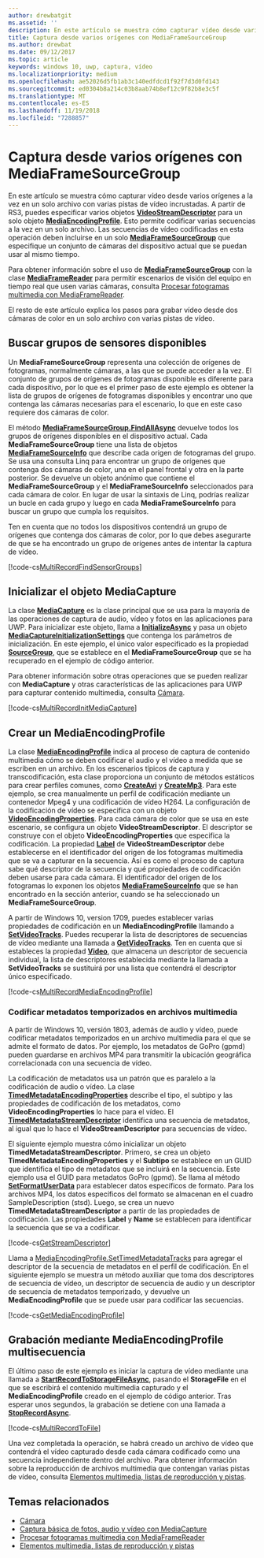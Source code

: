 ```yaml
---
author: drewbatgit
ms.assetid: ''
description: En este artículo se muestra cómo capturar vídeo desde varios orígenes a la vez en un solo archivo con varias pistas de vídeo incrustadas.
title: Captura desde varios orígenes con MediaFrameSourceGroup
ms.author: drewbat
ms.date: 09/12/2017
ms.topic: article
keywords: windows 10, uwp, captura, vídeo
ms.localizationpriority: medium
ms.openlocfilehash: ae52026d5fb1ab3c140edfdcd1f92f7d3d0fd143
ms.sourcegitcommit: ed0304b8a214c03b8aab74b8ef12c9f82b8e3c5f
ms.translationtype: MT
ms.contentlocale: es-ES
ms.lasthandoff: 11/19/2018
ms.locfileid: "7288857"
---
```

# <a name="capture-from-multiple-sources-using-mediaframesourcegroup"></a>Captura desde varios orígenes con MediaFrameSourceGroup

En este artículo se muestra cómo capturar vídeo desde varios orígenes a la vez en un solo archivo con varias pistas de vídeo incrustadas. A partir de RS3, puedes especificar varios objetos **[VideoStreamDescriptor](https://docs.microsoft.com/uwp/api/windows.media.core.videostreamdescriptor)** para un solo objeto **[MediaEncodingProfile](https://docs.microsoft.com/uwp/api/windows.media.mediaproperties.mediaencodingprofile)**. Esto permite codificar varias secuencias a la vez en un solo archivo. Las secuencias de vídeo codificadas en esta operación deben incluirse en un solo **[MediaFrameSourceGroup](https://docs.microsoft.com/uwp/api/windows.media.capture.frames.mediaframesourcegroup)** que especifique un conjunto de cámaras del dispositivo actual que se puedan usar al mismo tiempo. 

Para obtener información sobre el uso de **[MediaFrameSourceGroup](https://docs.microsoft.com/uwp/api/windows.media.capture.frames.mediaframesourcegroup)** con la clase **[MediaFrameReader](https://docs.microsoft.com/uwp/api/windows.media.capture.frames.mediaframereader)** para permitir escenarios de visión del equipo en tiempo real que usen varias cámaras, consulta [Procesar fotogramas multimedia con MediaFrameReader](process-media-frames-with-mediaframereader.md).

El resto de este artículo explica los pasos para grabar vídeo desde dos cámaras de color en un solo archivo con varias pistas de vídeo.

## <a name="find-available-sensor-groups"></a>Buscar grupos de sensores disponibles
Un **MediaFrameSourceGroup** representa una colección de orígenes de fotogramas, normalmente cámaras, a las que se puede acceder a la vez. El conjunto de grupos de orígenes de fotogramas disponible es diferente para cada dispositivo, por lo que es el primer paso de este ejemplo es obtener la lista de grupos de orígenes de fotogramas disponibles y encontrar uno que contenga las cámaras necesarias para el escenario, lo que en este caso requiere dos cámaras de color.

El método **[MediaFrameSourceGroup.FindAllAsync](https://docs.microsoft.com/uwp/api/windows.media.capture.frames.mediaframesourcegroup.FindAllAsync)** devuelve todos los grupos de orígenes disponibles en el dispositivo actual. Cada **MediaFrameSourceGroup** tiene una lista de objetos **[MediaFrameSourceInfo](https://docs.microsoft.com/uwp/api/windows.media.capture.frames.mediaframesourceinfo)** que describe cada origen de fotogramas del grupo. Se usa una consulta Linq para encontrar un grupo de orígenes que contenga dos cámaras de color, una en el panel frontal y otra en la parte posterior. Se devuelve un objeto anónimo que contiene el **MediaFrameSourceGroup** y el **MediaFrameSourceInfo** seleccionados para cada cámara de color. En lugar de usar la sintaxis de Linq, podrías realizar un bucle en cada grupo y luego en cada **MediaFrameSourceInfo** para buscar un grupo que cumpla los requisitos.

Ten en cuenta que no todos los dispositivos contendrá un grupo de orígenes que contenga dos cámaras de color, por lo que debes asegurarte de que se ha encontrado un grupo de orígenes antes de intentar la captura de vídeo.

[!code-cs[MultiRecordFindSensorGroups](./code/SimpleCameraPreview_Win10/cs/MainPage.MultiRecord.xaml.cs#SnippetMultiRecordFindSensorGroups)]

## <a name="initialize-the-mediacapture-object"></a>Inicializar el objeto MediaCapture
La clase **[MediaCapture](https://docs.microsoft.com/uwp/api/windows.media.capture.mediacapture)** es la clase principal que se usa para la mayoría de las operaciones de captura de audio, vídeo y fotos en las aplicaciones para UWP. Para inicializar este objeto, llama a **[InitializeAsync](https://docs.microsoft.com/uwp/api/windows.media.capture.mediacapture.InitializeAsync)** y pasa un objeto **[MediaCaptureInitializationSettings](https://docs.microsoft.com/uwp/api/windows.media.capture.mediacaptureinitializationsettings)** que contenga los parámetros de inicialización. En este ejemplo, el único valor especificado es la propiedad **[SourceGroup](https://docs.microsoft.com/uwp/api/windows.media.capture.mediacaptureinitializationsettings.SourceGroup)**, que se establece en el **MediaFrameSourceGroup** que se ha recuperado en el ejemplo de código anterior.

Para obtener información sobre otras operaciones que se pueden realizar con **MediaCapture** y otras características de las aplicaciones para UWP para capturar contenido multimedia, consulta [Cámara](camera.md).

[!code-cs[MultiRecordInitMediaCapture](./code/SimpleCameraPreview_Win10/cs/MainPage.MultiRecord.xaml.cs#SnippetMultiRecordInitMediaCapture)]

## <a name="create-a-mediaencodingprofile"></a>Crear un MediaEncodingProfile
La clase **[MediaEncodingProfile](https://docs.microsoft.com/uwp/api/windows.media.mediaproperties.mediaencodingprofile)** indica al proceso de captura de contenido multimedia cómo se deben codificar el audio y el vídeo a medida que se escriben en un archivo. En los escenarios típicos de captura y transcodificación, esta clase proporciona un conjunto de métodos estáticos para crear perfiles comunes, como **[CreateAvi](https://docs.microsoft.com/uwp/api/windows.media.mediaproperties.mediaencodingprofile.createavi)** y **[CreateMp3](https://docs.microsoft.com/uwp/api/windows.media.mediaproperties.mediaencodingprofile.createmp3)**. Para este ejemplo, se crea manualmente un perfil de codificación mediante un contenedor Mpeg4 y una codificación de vídeo H264. La configuración de la codificación de vídeo se especifica con un objeto **[VideoEncodingProperties](https://docs.microsoft.com/uwp/api/windows.media.mediaproperties.videoencodingproperties)**. Para cada cámara de color que se usa en este escenario, se configura un objeto **VideoStreamDescriptor**. El descriptor se construye con el objeto **VideoEncodingProperties** que especifica la codificación. La propiedad **[Label](https://docs.microsoft.com/uwp/api/windows.media.core.videostreamdescriptor.Label)** de **VideoStreamDescriptor** debe establecerse en el identificador del origen de los fotogramas multimedia que se va a capturar en la secuencia. Así es como el proceso de captura sabe qué descriptor de la secuencia y qué propiedades de codificación deben usarse para cada cámara. El identificador del origen de los fotogramas lo exponen los objetos **[MediaFrameSourceInfo](https://docs.microsoft.com/uwp/api/windows.media.capture.frames.mediaframesourceinfo)** que se han encontrado en la sección anterior, cuando se ha seleccionado un **MediaFrameSourceGroup**.


A partir de Windows 10, version 1709, puedes establecer varias propiedades de codificación en un **MediaEncodingProfile** llamando a **[SetVideoTracks](https://docs.microsoft.com/uwp/api/windows.media.mediaproperties.mediaencodingprofile.setvideotracks)**. Puedes recuperar la lista de descriptores de secuencias de vídeo mediante una llamada a **[GetVideoTracks](https://docs.microsoft.com/uwp/api/windows.media.mediaproperties.mediaencodingprofile.GetVideoTracks)**. Ten en cuenta que si estableces la propiedad **[Video](https://docs.microsoft.com/uwp/api/windows.media.mediaproperties.mediaencodingprofile.Video)**, que almacena un descriptor de secuencia individual, la lista de descriptores establecida mediante la llamada a **SetVideoTracks** se sustituirá por una lista que contendrá el descriptor único especificado.


[!code-cs[MultiRecordMediaEncodingProfile](./code/SimpleCameraPreview_Win10/cs/MainPage.MultiRecord.xaml.cs#SnippetMultiRecordMediaEncodingProfile)]

### <a name="encode-timed-metadata-in-media-files"></a>Codificar metadatos temporizados en archivos multimedia

A partir de Windows 10, versión 1803, además de audio y vídeo, puede codificar metadatos temporizados en un archivo multimedia para el que se admite el formato de datos. Por ejemplo, los metadatos de GoPro (gpmd) pueden guardarse en archivos MP4 para transmitir la ubicación geográfica correlacionada con una secuencia de vídeo. 

La codificación de metadatos usa un patrón que es paralelo a la codificación de audio o vídeo. La clase [**TimedMetadataEncodingProperties**](https://docs.microsoft.com/uwp/api/windows.media.mediaproperties.timedmetadataencodingproperties) describe el tipo, el subtipo y las propiedades de codificación de los metadatos, como **VideoEncodingProperties** lo hace para el vídeo. El [**TimedMetadataStreamDescriptor**](https://docs.microsoft.com/uwp/api/windows.media.core.timedmetadatastreamdescriptor) identifica una secuencia de metadatos, al igual que lo hace el **VideoStreamDescriptor** para secuencias de vídeo.  

El siguiente ejemplo muestra cómo inicializar un objeto **TimedMetadataStreamDescriptor**. Primero, se crea un objeto **TimedMetadataEncodingProperties** y el **Subtipo** se establece en un GUID que identifica el tipo de metadatos que se incluirá en la secuencia. Este ejemplo usa el GUID para metadatos GoPro (gpmd). Se llama al método [**SetFormatUserData**](https://docs.microsoft.com/uwp/api/windows.media.mediaproperties.timedmetadataencodingproperties.setformatuserdata) para establecer datos específicos de formato. Para los archivos MP4, los datos específicos del formato se almacenan en el cuadro SampleDescription (stsd). Luego, se crea un nuevo **TimedMetadataStreamDescriptor** a partir de las propiedades de codificación. Las propiedades **Label** y **Name** se establecen para identificar la secuencia que se va a codificar. 

[!code-cs[GetStreamDescriptor](./code/SimpleCameraPreview_Win10/cs/MainPage.MultiRecord.xaml.cs#SnippetGetStreamDescriptor)]

Llama a [MediaEncodingProfile.SetTimedMetadataTracks](**https://docs.microsoft.com/uwp/api/windows.media.mediaproperties.mediaencodingprofile.settimedmetadatatracks**) para agregar el descriptor de la secuencia de metadatos en el perfil de codificación. En el siguiente ejemplo se muestra un método auxiliar que toma dos descriptores de secuencia de vídeo, un descriptor de secuencia de audio y un descriptor de secuencia de metadatos temporizado, y devuelve un **MediaEncodingProfile** que se puede usar para codificar las secuencias.

[!code-cs[GetMediaEncodingProfile](./code/SimpleCameraPreview_Win10/cs/MainPage.MultiRecord.xaml.cs#SnippetGetMediaEncodingProfile)]

## <a name="record-using-the-multi-stream-mediaencodingprofile"></a>Grabación mediante MediaEncodingProfile multisecuencia
El último paso de este ejemplo es iniciar la captura de vídeo mediante una llamada a **[StartRecordToStorageFileAsync](https://docs.microsoft.com/uwp/api/windows.media.capture.mediacapture.startrecordtostoragefileasync)**, pasando el **StorageFile** en el que se escribirá el contenido multimedia capturado y el **MediaEncodingProfile** creado en el ejemplo de código anterior. Tras esperar unos segundos, la grabación se detiene con una llamada a **[StopRecordAsync](https://docs.microsoft.com/uwp/api/windows.media.capture.mediacapture.StopRecordAsync)**.

[!code-cs[MultiRecordToFile](./code/SimpleCameraPreview_Win10/cs/MainPage.MultiRecord.xaml.cs#SnippetMultiRecordToFile)]

Una vez completada la operación, se habrá creado un archivo de vídeo que contendrá el vídeo capturado desde cada cámara codificado como una secuencia independiente dentro del archivo. Para obtener información sobre la reproducción de archivos multimedia que contengan varias pistas de vídeo, consulta [Elementos multimedia, listas de reproducción y pistas](media-playback-with-mediasource.md).

## <a name="related-topics"></a>Temas relacionados

* [Cámara](camera.md)
* [Captura básica de fotos, audio y vídeo con MediaCapture](basic-photo-video-and-audio-capture-with-MediaCapture.md)
* [Procesar fotogramas multimedia con MediaFrameReader](process-media-frames-with-mediaframereader.md)
* [Elementos multimedia, listas de reproducción y pistas](media-playback-with-mediasource.md)


 

 




